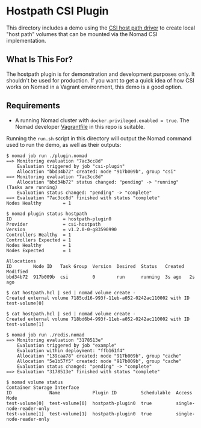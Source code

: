 # Hostpath CSI Plugin

This directory includes a demo using the [CSI host path
driver](https://github.com/kubernetes-csi/csi-driver-host-path) to create
local "host path" volumes that can be mounted via the Nomad CSI
implementation.

## What Is This For?

The hostpath plugin is for demonstration and development purposes only. It
shouldn't be used for production. If you want to get a quick idea of how CSI
works on Nomad in a Vagrant environment, this demo is a good option.

## Requirements

* A running Nomad cluster with `docker.privileged.enabled = true`. The Nomad
  developer [Vagrantfile](https://github.com/hashicorp/nomad/blob/main/Vagrantfile)
  in this repo is suitable.

Running the `run.sh` script in this directory will output the Nomad command
used to run the demo, as well as their outputs:

```
$ nomad job run ./plugin.nomad
==> Monitoring evaluation "7ac3cc8d"
    Evaluation triggered by job "csi-plugin"
    Allocation "bbd34b72" created: node "917b009b", group "csi"
==> Monitoring evaluation "7ac3cc8d"
    Allocation "bbd34b72" status changed: "pending" -> "running" (Tasks are running)
    Evaluation status changed: "pending" -> "complete"
==> Evaluation "7ac3cc8d" finished with status "complete"
Nodes Healthy        = 1

$ nomad plugin status hostpath
ID                   = hostpath-plugin0
Provider             = csi-hostpath
Version              = v1.2.0-0-g83590990
Controllers Healthy  = 1
Controllers Expected = 1
Nodes Healthy        = 1
Nodes Expected       = 1

Allocations
ID        Node ID   Task Group  Version  Desired  Status   Created  Modified
bbd34b72  917b009b  csi         0        run      running  3s ago   2s ago

$ cat hostpath.hcl | sed | nomad volume create -
Created external volume 7185cd16-993f-11eb-a052-0242ac110002 with ID test-volume[0]

$ cat hostpath.hcl | sed | nomad volume create -
Created external volume 718bd6b4-993f-11eb-a052-0242ac110002 with ID test-volume[1]

$ nomad job run ./redis.nomad
==> Monitoring evaluation "3178513e"
    Evaluation triggered by job "example"
    Evaluation within deployment: "ffb161f4"
    Allocation "139caa78" created: node "917b009b", group "cache"
    Allocation "5e1b57f5" created: node "917b009b", group "cache"
    Evaluation status changed: "pending" -> "complete"
==> Evaluation "3178513e" finished with status "complete"

$ nomad volume status
Container Storage Interface
ID              Name            Plugin ID         Schedulable  Access Mode
test-volume[0]  test-volume[0]  hostpath-plugin0  true         single-node-reader-only
test-volume[1]  test-volume[1]  hostpath-plugin0  true         single-node-reader-only
```
